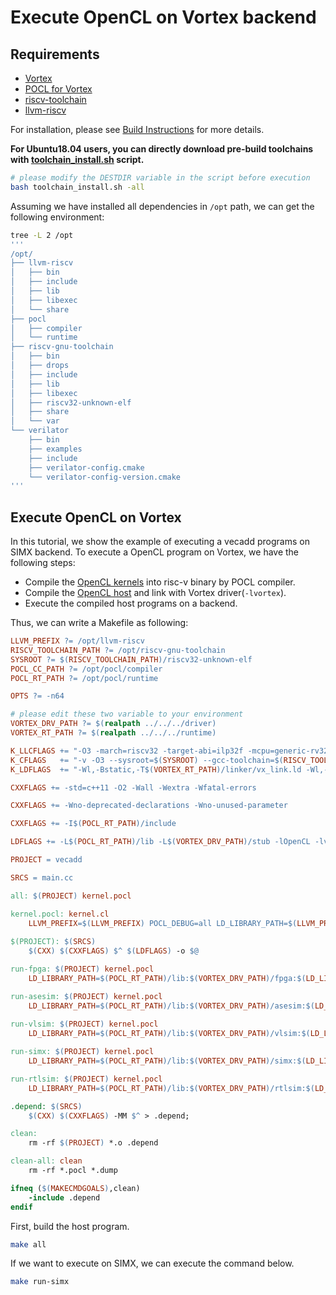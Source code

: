 # Execute OpenCL on Vortex backend

## Requirements
- [Vortex](https://github.com/vortexgpgpu/vortex)
- [POCL for Vortex](https://github.com/vortexgpgpu/pocl)
- [riscv-toolchain](https://github.com/riscv-collab/riscv-gnu-toolchain)
- [llvm-riscv](https://github.com/llvm-mirror/llvm)

For installation, please see [Build Instructions](../README.md) for more details.

**For Ubuntu18.04 users, you can directly download pre-build toolchains with [toolchain_install.sh](https://github.com/vortexgpgpu/vortex/blob/master/ci/toolchain_install.sh) script.**
```bash
# please modify the DESTDIR variable in the script before execution
bash toolchain_install.sh -all
```
Assuming we have installed all dependencies in `/opt` path, we can get the following environment:
```bash
tree -L 2 /opt
'''
/opt/
├── llvm-riscv
│   ├── bin
│   ├── include
│   ├── lib
│   ├── libexec
│   └── share
├── pocl
│   ├── compiler
│   └── runtime
├── riscv-gnu-toolchain
│   ├── bin
│   ├── drops
│   ├── include
│   ├── lib
│   ├── libexec
│   ├── riscv32-unknown-elf
│   ├── share
│   └── var
└── verilator
    ├── bin
    ├── examples
    ├── include
    ├── verilator-config.cmake
    └── verilator-config-version.cmake
'''
```
## Execute OpenCL on Vortex
In this tutorial, we show the example of executing a vecadd programs on SIMX backend. 
To execute a OpenCL program on Vortex, we have the following steps:
- Compile the [OpenCL kernels](https://github.com/vortexgpgpu/vortex/blob/master/tests/opencl/vecadd/kernel.cl) into risc-v binary by POCL compiler.
- Compile the [OpenCL host](https://github.com/vortexgpgpu/vortex/blob/master/tests/opencl/vecadd/main.cc) and link with Vortex driver(```-lvortex```).
- Execute the compiled host programs on a backend.

Thus, we can write a Makefile as following:
```Makefile
LLVM_PREFIX ?= /opt/llvm-riscv
RISCV_TOOLCHAIN_PATH ?= /opt/riscv-gnu-toolchain
SYSROOT ?= $(RISCV_TOOLCHAIN_PATH)/riscv32-unknown-elf
POCL_CC_PATH ?= /opt/pocl/compiler
POCL_RT_PATH ?= /opt/pocl/runtime

OPTS ?= -n64

# please edit these two variable to your environment
VORTEX_DRV_PATH ?= $(realpath ../../../driver)
VORTEX_RT_PATH ?= $(realpath ../../../runtime)

K_LLCFLAGS += "-O3 -march=riscv32 -target-abi=ilp32f -mcpu=generic-rv32 -mattr=+m,+f -mattr=+vortex -float-abi=hard -code-model=small"
K_CFLAGS   += "-v -O3 --sysroot=$(SYSROOT) --gcc-toolchain=$(RISCV_TOOLCHAIN_PATH) -march=rv32imf -mabi=ilp32f -Xclang -target-feature -Xclang +vortex -I$(VORTEX_RT_PATH)/include -fno-rtti -fno-exceptions -ffreestanding -nostartfiles -fdata-sections -ffunction-sections"
K_LDFLAGS  += "-Wl,-Bstatic,-T$(VORTEX_RT_PATH)/linker/vx_link.ld -Wl,--gc-sections $(VORTEX_RT_PATH)/libvortexrt.a -lm"

CXXFLAGS += -std=c++11 -O2 -Wall -Wextra -Wfatal-errors

CXXFLAGS += -Wno-deprecated-declarations -Wno-unused-parameter

CXXFLAGS += -I$(POCL_RT_PATH)/include

LDFLAGS += -L$(POCL_RT_PATH)/lib -L$(VORTEX_DRV_PATH)/stub -lOpenCL -lvortex

PROJECT = vecadd

SRCS = main.cc

all: $(PROJECT) kernel.pocl

kernel.pocl: kernel.cl
	LLVM_PREFIX=$(LLVM_PREFIX) POCL_DEBUG=all LD_LIBRARY_PATH=$(LLVM_PREFIX)/lib:$(POCL_CC_PATH)/lib $(POCL_CC_PATH)/bin/poclcc -LLCFLAGS $(K_LLCFLAGS) -CFLAGS $(K_CFLAGS) -LDFLAGS $(K_LDFLAGS) -o kernel.pocl kernel.cl
 
$(PROJECT): $(SRCS)
	$(CXX) $(CXXFLAGS) $^ $(LDFLAGS) -o $@

run-fpga: $(PROJECT) kernel.pocl   
	LD_LIBRARY_PATH=$(POCL_RT_PATH)/lib:$(VORTEX_DRV_PATH)/fpga:$(LD_LIBRARY_PATH) ./$(PROJECT) $(OPTS)

run-asesim: $(PROJECT) kernel.pocl   
	LD_LIBRARY_PATH=$(POCL_RT_PATH)/lib:$(VORTEX_DRV_PATH)/asesim:$(LD_LIBRARY_PATH) ./$(PROJECT) $(OPTS)
	
run-vlsim: $(PROJECT) kernel.pocl   
	LD_LIBRARY_PATH=$(POCL_RT_PATH)/lib:$(VORTEX_DRV_PATH)/vlsim:$(LD_LIBRARY_PATH) ./$(PROJECT) $(OPTS)

run-simx: $(PROJECT) kernel.pocl   
	LD_LIBRARY_PATH=$(POCL_RT_PATH)/lib:$(VORTEX_DRV_PATH)/simx:$(LD_LIBRARY_PATH) ./$(PROJECT) $(OPTS)

run-rtlsim: $(PROJECT) kernel.pocl   
	LD_LIBRARY_PATH=$(POCL_RT_PATH)/lib:$(VORTEX_DRV_PATH)/rtlsim:$(LD_LIBRARY_PATH) ./$(PROJECT) $(OPTS)

.depend: $(SRCS)
	$(CXX) $(CXXFLAGS) -MM $^ > .depend;

clean:
	rm -rf $(PROJECT) *.o .depend 

clean-all: clean
	rm -rf *.pocl *.dump

ifneq ($(MAKECMDGOALS),clean)
    -include .depend
endif
```

First, build the host program.
```bash
make all
```
If we want to execute on SIMX, we can execute the command below.
```bash
make run-simx
```
